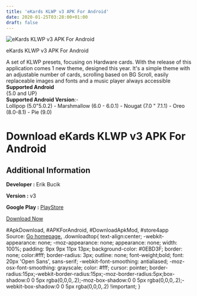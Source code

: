 ```yaml
---
title: 'eKards KLWP v3 APK For Android'
date: 2020-01-25T03:28:00+01:00
draft: false
---
```


![eKards KLWP v3 APK For Android](https://i1.wp.com/apkhome.net/wp-content/uploads/2020/01/eKards-KLWP-v3.png "eKards KLWP v3 APK For Android")

  

eKards KLWP v3 APK For Android

A set of KLWP presets, focusing on Hardware cards. With the release of this application comes 1 new theme, designed this year. It's a simple theme with an adjustable number of cards, scrolling based on BG Scroll, easily replaceable images and fonts and a music player always accessible  
**Supported Android**  
{5.0 and UP}  
**Supported Android Version**:-  
Lollipop (5.0"5.0.2) - Marshmallow (6.0 - 6.0.1) - Nougat (7.0 " 7.1.1) - Oreo (8.0-8.1) - Pie (9.0)

Download eKards KLWP v3 APK For Android
=======================================

Additional Information
----------------------

**Developer :** Erik Bucik

**Version :** v3

**Google Play :** [PlayStore](https://play.google.com/store/apps/details?id=eb.klwp.cards)

  

[Download Now](https://store4app.co/post/ekards-klwp-v3-apk-for-android_1579885781)

  
#ApkDownload, #APKForAndroid, #DownloadApkMod, #store4app  
Source: [Go homepage.](https://store4app.co/post/ekards-klwp-v3-apk-for-android_1579885781) .downloadtop{ text-align:center; -webkit-appearance: none; -moz-appearance: none; appearance: none; width: 100%; padding: 9px 9px 11px 13px; background-color: #0EBD3F; border: none; color:#fff; border-radius: 3px; outline: none; font-weight;bold; font: 20px 'Open Sans', sans-serif; -webkit-font-smoothing: antialiased; -moz-osx-font-smoothing: grayscale; color: #fff; cursor: pointer; border-radius:15px;-webkit-border-radius:15px;-moz-border-radius:5px;box-shadow:0 0 5px rgba(0,0,0,.2);-moz-box-shadow:0 0 5px rgba(0,0,0,.2);-webkit-box-shadow:0 0 5px rgba(0,0,0,.2) !important; }